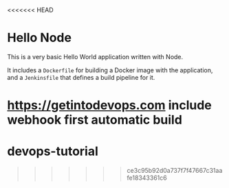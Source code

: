 <<<<<<< HEAD
# Hello Node
This is a very basic Hello World application written with Node.

It includes a `Dockerfile` for building a Docker image with the application, and a `Jenkinsfile` that defines a build pipeline for it.

https://getintodevops.com
include webhook first automatic build
=======
# devops-tutorial
>>>>>>> ce3c95b92d0a737f7f47667c31aafe18343361c6
